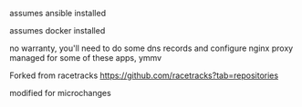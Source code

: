 assumes ansible installed

assumes docker installed

no warranty, you'll need to do some dns records and configure nginx proxy managed for some of these apps, ymmv

Forked from racetracks
https://github.com/racetracks?tab=repositories

modified for microchanges

